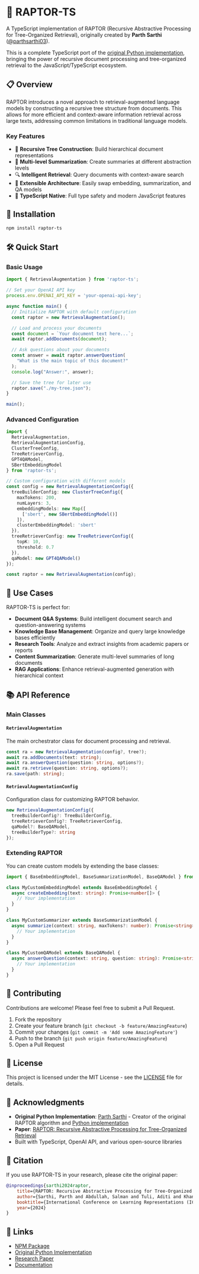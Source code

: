 # 🦖 RAPTOR-TS

A TypeScript implementation of RAPTOR (Recursive Abstractive Processing for Tree-Organized Retrieval), originally created by **Parth Sarthi** ([@parthsarthi03](https://github.com/parthsarthi03)).

This is a complete TypeScript port of the [original Python implementation](https://github.com/parthsarthi03/raptor), bringing the power of recursive document processing and tree-organized retrieval to the JavaScript/TypeScript ecosystem.

## 📋 Overview

RAPTOR introduces a novel approach to retrieval-augmented language models by constructing a recursive tree structure from documents. This allows for more efficient and context-aware information retrieval across large texts, addressing common limitations in traditional language models.

### Key Features

- 🌳 **Recursive Tree Construction**: Build hierarchical document representations
- 📝 **Multi-level Summarization**: Create summaries at different abstraction levels
- 🔍 **Intelligent Retrieval**: Query documents with context-aware search
- 🔧 **Extensible Architecture**: Easily swap embedding, summarization, and QA models
- 💾 **TypeScript Native**: Full type safety and modern JavaScript features

## 🚀 Installation

```bash
npm install raptor-ts
```

## 🛠️ Quick Start

### Basic Usage

```typescript
import { RetrievalAugmentation } from 'raptor-ts';

// Set your OpenAI API key
process.env.OPENAI_API_KEY = 'your-openai-api-key';

async function main() {
  // Initialize RAPTOR with default configuration
  const raptor = new RetrievalAugmentation();

  // Load and process your documents
  const document = `Your document text here...`;
  await raptor.addDocuments(document);

  // Ask questions about your documents
  const answer = await raptor.answerQuestion(
    "What is the main topic of this document?"
  );
  console.log("Answer:", answer);

  // Save the tree for later use
  raptor.save("./my-tree.json");
}

main();
```

### Advanced Configuration

```typescript
import { 
  RetrievalAugmentation,
  RetrievalAugmentationConfig,
  ClusterTreeConfig,
  TreeRetrieverConfig,
  GPT4QAModel,
  SBertEmbeddingModel 
} from 'raptor-ts';

// Custom configuration with different models
const config = new RetrievalAugmentationConfig({
  treeBuilderConfig: new ClusterTreeConfig({
    maxTokens: 200,
    numLayers: 3,
    embeddingModels: new Map([
      ['sbert', new SBertEmbeddingModel()]
    ]),
    clusterEmbeddingModel: 'sbert'
  }),
  treeRetrieverConfig: new TreeRetrieverConfig({
    topK: 10,
    threshold: 0.7
  }),
  qaModel: new GPT4QAModel()
});

const raptor = new RetrievalAugmentation(config);
```

## 🎯 Use Cases

RAPTOR-TS is perfect for:

- **Document Q&A Systems**: Build intelligent document search and question-answering systems
- **Knowledge Base Management**: Organize and query large knowledge bases efficiently
- **Research Tools**: Analyze and extract insights from academic papers or reports
- **Content Summarization**: Generate multi-level summaries of long documents
- **RAG Applications**: Enhance retrieval-augmented generation with hierarchical context

## 📚 API Reference

### Main Classes

#### `RetrievalAugmentation`
The main orchestrator class for document processing and retrieval.

```typescript
const ra = new RetrievalAugmentation(config?, tree?);
await ra.addDocuments(text: string);
await ra.answerQuestion(question: string, options?);
await ra.retrieve(question: string, options?);
ra.save(path: string);
```

#### `RetrievalAugmentationConfig`
Configuration class for customizing RAPTOR behavior.

```typescript
new RetrievalAugmentationConfig({
  treeBuilderConfig?: TreeBuilderConfig,
  treeRetrieverConfig?: TreeRetrieverConfig,
  qaModel?: BaseQAModel,
  treeBuilderType?: string
});
```

### Extending RAPTOR

You can create custom models by extending the base classes:

```typescript
import { BaseEmbeddingModel, BaseSummarizationModel, BaseQAModel } from 'raptor-ts';

class MyCustomEmbeddingModel extends BaseEmbeddingModel {
  async createEmbedding(text: string): Promise<number[]> {
    // Your implementation
  }
}

class MyCustomSummarizer extends BaseSummarizationModel {
  async summarize(context: string, maxTokens?: number): Promise<string> {
    // Your implementation
  }
}

class MyCustomQAModel extends BaseQAModel {
  async answerQuestion(context: string, question: string): Promise<string> {
    // Your implementation
  }
}
```

## 🤝 Contributing

Contributions are welcome! Please feel free to submit a Pull Request.

1. Fork the repository
2. Create your feature branch (`git checkout -b feature/AmazingFeature`)
3. Commit your changes (`git commit -m 'Add some AmazingFeature'`)
4. Push to the branch (`git push origin feature/AmazingFeature`)
5. Open a Pull Request

## 📄 License

This project is licensed under the MIT License - see the [LICENSE](LICENSE.txt) file for details.

## 🙏 Acknowledgments

- **Original Python Implementation**: [Parth Sarthi](https://github.com/parthsarthi03) - Creator of the original RAPTOR algorithm and [Python implementation](https://github.com/parthsarthi03/raptor)
- **Paper**: [RAPTOR: Recursive Abstractive Processing for Tree-Organized Retrieval](https://arxiv.org/abs/2401.18059)
- Built with TypeScript, OpenAI API, and various open-source libraries

## 📖 Citation

If you use RAPTOR-TS in your research, please cite the original paper:

```bibtex
@inproceedings{sarthi2024raptor,
    title={RAPTOR: Recursive Abstractive Processing for Tree-Organized Retrieval},
    author={Sarthi, Parth and Abdullah, Salman and Tuli, Aditi and Khanna, Shubh and Goldie, Anna and Manning, Christopher D.},
    booktitle={International Conference on Learning Representations (ICLR)},
    year={2024}
}
```

## 🔗 Links

- [NPM Package](https://www.npmjs.com/package/raptor-ts)
- [Original Python Implementation](https://github.com/parthsarthi03/raptor)
- [Research Paper](https://arxiv.org/abs/2401.18059)
- [Documentation](https://github.com/samuele-abbadessa/raptor-ts)